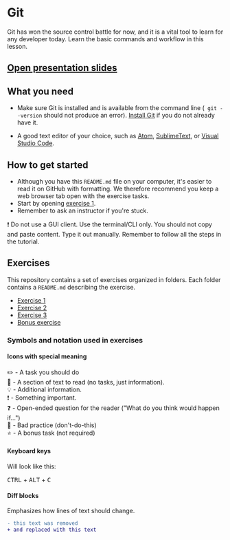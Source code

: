 # Git
Git has won the source control battle for now, and it is a vital tool to learn for any developer today. Learn the basic commands and workflow in this lesson.

## [Open presentation slides](https://docs.google.com/presentation/d/1a5n-wDBBnnWA-WcMNKv9fSFDXOez6sTPLMn5NfpIViI/edit#slide=id.g606fac4cf9_0_0)

## What you need

* Make sure Git is installed and is available from the command line (`` git --version`` should not produce an error). [Install Git](https://git-scm.com/downloads) if you do not already have it. 

* A good text editor of your choice, such as [Atom](https://atom.io/), [SublimeText](https://www.sublimetext.com/), or [Visual Studio Code](https://www.visualstudio.com/).

## How to get started

* Although you have this `README.md` file on your computer, it's easier to read it on GitHub with formatting. We therefore recommend you keep a web browser tab open with the exercise tasks.
* Start by opening [exercise 1](./exercises/exercise-1.md/).
* Remember to ask an instructor if you're stuck.

:exclamation: Do not use a GUI client. Use the terminal/CLI only. You should not copy and paste content. Type it out manually. Remember to follow all the steps in the tutorial.

## Exercises

This repository contains a set of exercises organized in folders. Each folder contains a `README.md` describing the exercise.

- [Exercise 1](exercises/exercise-1.md)
- [Exercise 2](exercises/exercise-2.md)
- [Exercise 3](exercises/exercise-3.md)
- [Bonus exercise](exercises/exercise-4-bonus.md)

### Symbols and notation used in exercises

#### Icons with special meaning

:pencil2: - A task you should do  
:book: - A section of text to read (no tasks, just information).  
:bulb: - Additional information.  
:exclamation: - Something important.  
:question: - Open-ended question for the reader ("What do you think would happen if...")  
:poop: - Bad practice (don't-do-this)  
:star: - A bonus task (not required)  

#### Keyboard keys

Will look like this:

<kbd>CTRL</kbd> + <kbd>ALT</kbd> + <kbd>C</kbd>

#### Diff blocks

Emphasizes how lines of text should change.

```diff
- this text was removed
+ and replaced with this text
```

